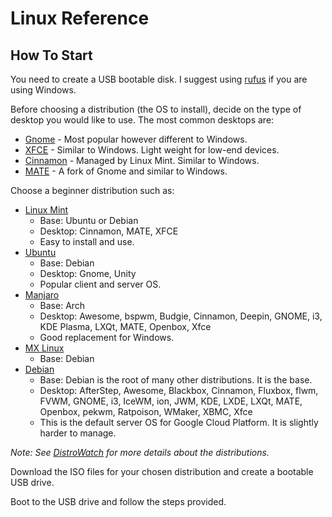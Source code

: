 # Linux Reference

## How To Start

You need to create a USB bootable disk. I suggest using [rufus](https://github.com/pbatard/rufus) if you are using Windows.

Before choosing a distribution (the OS to install), decide on the type of desktop you would like to use. The most common desktops are:

* [Gnome](https://www.gnome.org/) - Most popular however different to Windows.
* [XFCE](https://www.xfce.org/) - Similar to Windows. Light weight for low-end devices.
* [Cinnamon](https://www.google.com/search?tbm=isch&q=cinnamon+linux+desktop) - Managed by Linux Mint. Similar to Windows.
* [MATE](https://mate-desktop.org/) - A fork of Gnome and similar to Windows.

Choose a beginner distribution such as:

* [Linux Mint](https://linuxmint.com/)
  * Base: Ubuntu or Debian
  * Desktop: Cinnamon, MATE, XFCE
  * Easy to install and use.
* [Ubuntu](https://ubuntu.com/)
  * Base: Debian
  * Desktop: Gnome, Unity
  * Popular client and server OS.
* [Manjaro](https://manjaro.org/)
  * Base: Arch
  * Desktop:  Awesome, bspwm, Budgie, Cinnamon, Deepin, GNOME, i3, KDE Plasma, LXQt, MATE, Openbox, Xfce
  * Good replacement for Windows.
* [MX Linux](https://mxlinux.org/)
  * Base: Debian
* [Debian](https://www.debian.org/)
  * Base: Debian is the root of many other distributions. It is the base.
  * Desktop: AfterStep, Awesome, Blackbox, Cinnamon, Fluxbox, flwm, FVWM, GNOME, i3, IceWM, ion, JWM, KDE, LXDE, LXQt, MATE, Openbox, pekwm, Ratpoison, WMaker, XBMC, Xfce
  * This is the default server OS for Google Cloud Platform. It is slightly harder to manage.

_Note: See [DistroWatch](https://distrowatch.com/) for more details about the distributions._

Download the ISO files for your chosen distribution and create a bootable USB drive.

Boot to the USB drive and follow the steps provided.
